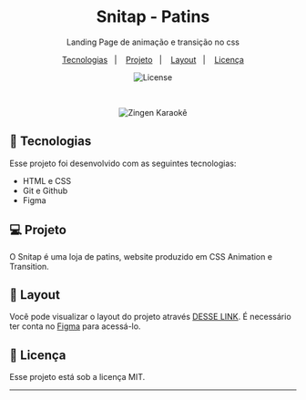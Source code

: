 <h1 align="center"> Snitap - Patins</h1>

<p align="center">
Landing Page de animação e transição no css
</p>

<p align="center">
  <a href="#-tecnologias">Tecnologias</a>&nbsp;&nbsp;&nbsp;|&nbsp;&nbsp;&nbsp;
  <a href="#-projeto">Projeto</a>&nbsp;&nbsp;&nbsp;|&nbsp;&nbsp;&nbsp;
  <a href="#-layout">Layout</a>&nbsp;&nbsp;&nbsp;|&nbsp;&nbsp;&nbsp;
  <a href="#memo-licença">Licença</a>
</p>

<p align="center">
  <img alt="License" src="https://img.shields.io/static/v1?label=license&message=MIT&color=49AA26&labelColor=000000">
</p>

<br>

<p align="center">
  <img alt="Zingen Karaokê" src="./.github/cover.jpg width="100%">
</p>

## 🚀 Tecnologias

Esse projeto foi desenvolvido com as seguintes tecnologias:

- HTML e CSS
- Git e Github
- Figma

## 💻 Projeto

O Snitap é uma loja de patins, website produzido em CSS Animation e Transition.

## 🔖 Layout

Você pode visualizar o layout do projeto através [DESSE LINK](https://www.figma.com/design/9l6hjMUMHScrwkzdEvWtLS/LP-de-patins-animada-(Community)?node-id=3-376&p=f&t=njdx4CK4Ywy2j98T-0). É necessário ter conta no [Figma](https://figma.com) para acessá-lo.

## :memo: Licença

Esse projeto está sob a licença MIT.

---
